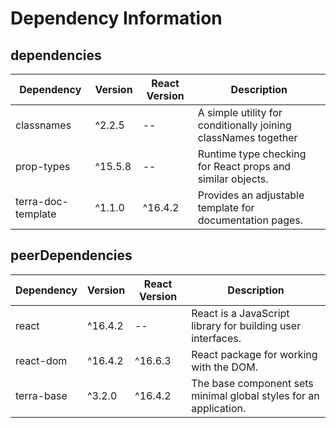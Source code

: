 # Dependency Information

## dependencies
| Dependency | Version | React Version | Description |
|-|-|-|-|
| classnames | ^2.2.5 | -- | A simple utility for conditionally joining classNames together |
| prop-types | ^15.5.8 | -- | Runtime type checking for React props and similar objects. |
| terra-doc-template | ^1.1.0 | ^16.4.2 | Provides an adjustable template for documentation pages. |

## peerDependencies
| Dependency | Version | React Version | Description |
|-|-|-|-|
| react | ^16.4.2 | -- | React is a JavaScript library for building user interfaces. |
| react-dom | ^16.4.2 | ^16.6.3 | React package for working with the DOM. |
| terra-base | ^3.2.0 | ^16.4.2 | The base component sets minimal global styles for an application. |
